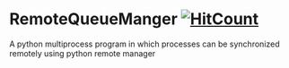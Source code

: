 # RemoteQueueManger [![HitCount](http://hits.dwyl.com/realsarm/RemoteQueueManger.svg)](http://hits.dwyl.com/realsarm/RemoteQueueManger)
A python multiprocess program in which processes can be synchronized remotely using python remote manager
